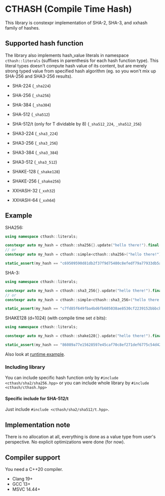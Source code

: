 # CTHASH (Compile Time Hash)

This library is constexpr implementation of SHA-2, SHA-3, and xxhash family of hashes.

## Supported hash function

The library also implements hash_value literals in namespace `cthash::literals` (suffixes in parenthesis for each hash function type). This literal types doesn't compute hash value of its content, but are merely strong typed value from specified hash algorithm (eg. so you won't mix up SHA-256 and SHA3-256 results).

* SHA-224 (`_sha224`)
* SHA-256 (`_sha256`)
* SHA-384 (`_sha384`)
* SHA-512 (`_sha512`)
* SHA-512/t (only for T dividable by 8) (`_sha512_224`, `_sha512_256`)

* SHA3-224 (`_sha3_224`)
* SHA3-256 (`_sha3_256`)
* SHA3-384 (`_sha3_384`)
* SHA3-512 (`_sha3_512`)

* SHAKE-128 (`_shake128`)
* SHAKE-256 (`_shake256`)

* XXHASH-32 (`_xxh32`)
* XXHASH-64 (`_xxh64`)

## Example

SHA256:
```c++
using namespace cthash::literals;

constexpr auto my_hash = cthash::sha256{}.update("hello there!").final();
// or
constexpr auto my_hash = cthash::simple<cthash::sha256>("hello there!");

static_assert(my_hash == "c69509590d81db2f37f9d75480c8efedf79a77933db5a8319e52e13bfd9874a3"_sha256);
```

SHA-3:
```c++
using namespace cthash::literals;

constexpr auto my_hash = cthash::sha3_256{}.update("hello there!").final();
// or
constexpr auto my_hash = cthash::simple<cthash::sha3_256>("hello there!");

static_assert(my_hash == "c7fd85f649fba4bd6fb605038ae8530cf2239152bbbcb9d91d260cc2a90a9fea"_sha3_256);
```

SHAKE128 (d=1024) (with compile time set `d` bits):
```c++
using namespace cthash::literals;

constexpr auto my_hash = cthash::shake128{}.update("hello there!").final<1024>();

static_assert(my_hash == "86089a77e15628597e45caf70c8ef271def6775c54d42d61fb45b9cd6d3b288e5fbd0042241a4aa9180c1bfe94542e16765b3a48d549771202e50aebf8d4f51bd00be2a427f81b7b58aaebc97f89559bca1ea21fec5047de70d075e14e5a3c95c002fd9f81925672d408d4b60c0105e5858df25b64af9b20cec973d66616da81"_shake128);
```

Also look at [runtime example](example.cpp).

### Including library

You can include specific hash function only by `#include <cthash/sha2/sha256.hpp>` or you can include whole library by `#include <cthash/cthash.hpp>`

#### Specific include for SHA-512/t

Just include `#include <cthash/sha2/sha512/t.hpp>`.

## Implementation note

There is no allocation at all, everything is done as a value type from user's perspective. No explicit optimizations were done (for now).

## Compiler support

You need a C++20 compiler.

* Clang 19+
* GCC 13+ 
* MSVC 14.44+

